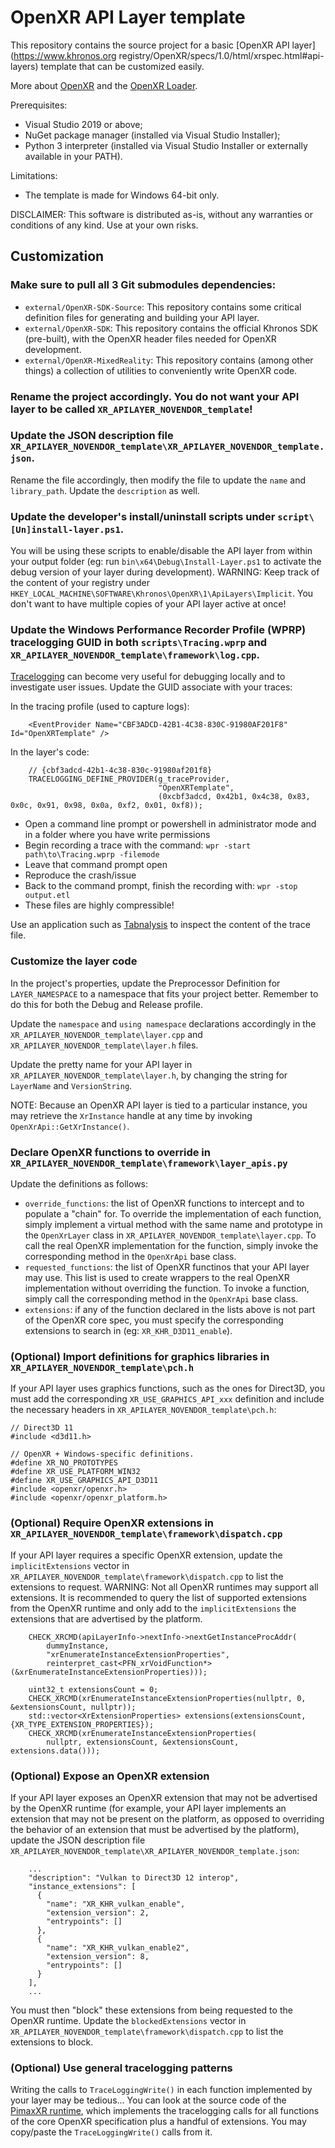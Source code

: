 # OpenXR API Layer template

This repository contains the source project for a basic [OpenXR API layer](https://www.khronos.org registry/OpenXR/specs/1.0/html/xrspec.html#api-layers) template that can be customized easily.

More about [OpenXR](https://www.khronos.org/registry/OpenXR/specs/1.0/html/xrspec.html) and the [OpenXR Loader](https://www.khronos.org/registry/OpenXR/specs/1.0/loader.html).

Prerequisites:

- Visual Studio 2019 or above;
- NuGet package manager (installed via Visual Studio Installer);
- Python 3 interpreter (installed via Visual Studio Installer or externally available in your PATH).

Limitations:

- The template is made for Windows 64-bit only.

DISCLAIMER: This software is distributed as-is, without any warranties or conditions of any kind. Use at your own risks.

## Customization

### Make sure to pull all 3 Git submodules dependencies:

- `external/OpenXR-SDK-Source`: This repository contains some critical definition files for generating and building your API layer.
- `external/OpenXR-SDK`: This repository contains the official Khronos SDK (pre-built), with the OpenXR header files needed for OpenXR development.
- `external/OpenXR-MixedReality`: This repository contains (among other things) a collection of utilities to conveniently write OpenXR code.

### Rename the project accordingly. You do not want your API layer to be called `XR_APILAYER_NOVENDOR_template`!

### Update the JSON description file `XR_APILAYER_NOVENDOR_template\XR_APILAYER_NOVENDOR_template.json`.

Rename the file accordingly, then modify the file to update the `name` and `library_path`. Update the `description` as well.

### Update the developer's install/uninstall scripts under `script\[Un]install-layer.ps1`.

You will be using these scripts to enable/disable the API layer from within your output folder (eg: run `bin\x64\Debug\Install-Layer.ps1` to activate the debug version of your layer during development).
WARNING: Keep track of the content of your registry under `HKEY_LOCAL_MACHINE\SOFTWARE\Khronos\OpenXR\1\ApiLayers\Implicit`. You don't want to have multiple copies of your API layer active at once!

### Update the Windows Performance Recorder Profile (WPRP) tracelogging GUID in both `scripts\Tracing.wprp` and `XR_APILAYER_NOVENDOR_template\framework\log.cpp`.

[Tracelogging](https://docs.microsoft.com/en-us/windows/win32/tracelogging/trace-logging-portal) can become very useful for debugging locally and to investigate user issues. Update the GUID associate with your traces:

In the tracing profile (used to capture logs):

```
    <EventProvider Name="CBF3ADCD-42B1-4C38-830C-91980AF201F8" Id="OpenXRTemplate" />
```

In the layer's code:

```
    // {cbf3adcd-42b1-4c38-830c-91980af201f8}
    TRACELOGGING_DEFINE_PROVIDER(g_traceProvider,
                                 "OpenXRTemplate",
                                 (0xcbf3adcd, 0x42b1, 0x4c38, 0x83, 0x0c, 0x91, 0x98, 0x0a, 0xf2, 0x01, 0xf8));
```

- Open a command line prompt or powershell in administrator mode and in a folder where you have write permissions
- Begin recording a trace with the command: `wpr -start path\to\Tracing.wprp -filemode`
- Leave that command prompt open
- Reproduce the crash/issue
- Back to the command prompt, finish the recording with: `wpr -stop output.etl`
- These files are highly compressible!

Use an application such as [Tabnalysis](https://apps.microsoft.com/store/detail/tabnalysis/9NQLK2M4RP4J?hl=en-id&gl=ID) to inspect the content of the trace file.

### Customize the layer code

In the project's properties, update the Preprocessor Definition for `LAYER_NAMESPACE` to a namespace that fits your project better. Remember to do this for both the Debug and Release profile.

Update the `namespace` and `using namespace` declarations accordingly in the `XR_APILAYER_NOVENDOR_template\layer.cpp` and `XR_APILAYER_NOVENDOR_template\layer.h` files.

Update the pretty name for your API layer in `XR_APILAYER_NOVENDOR_template\layer.h`, by changing the string for `LayerName` and `VersionString`.

NOTE: Because an OpenXR API layer is tied to a particular instance, you may retrieve the `XrInstance` handle at any time by invoking `OpenXrApi::GetXrInstance()`.

### Declare OpenXR functions to override in `XR_APILAYER_NOVENDOR_template\framework\layer_apis.py`

Update the definitions as follows:

- `override_functions`: the list of OpenXR functions to intercept and to populate a "chain" for. To override the implementation of each function, simply implement a virtual method with the same name and prototype in the `OpenXrLayer` class in `XR_APILAYER_NOVENDOR_template\layer.cpp`. To call the real OpenXR implementation for the function, simply invoke the corresponding method in the `OpenXrApi` base class.
- `requested_functions`: the list of OpenXR functinos that your API layer may use. This list is used to create wrappers to the real OpenXR implementation without overriding the function. To invoke a function, simply call the corresponding method in the `OpenXrApi` base class.
- `extensions`: if any of the function declared in the lists above is not part of the OpenXR core spec, you must specify the corresponding extensions to search in (eg: `XR_KHR_D3D11_enable`).

### (Optional) Import definitions for graphics libraries in `XR_APILAYER_NOVENDOR_template\pch.h`

If your API layer uses graphics functions, such as the ones for Direct3D, you must add the corresponding `XR_USE_GRAPHICS_API_xxx` definition and include the necessary headers in `XR_APILAYER_NOVENDOR_template\pch.h`:

```
// Direct3D 11
#include <d3d11.h>

// OpenXR + Windows-specific definitions.
#define XR_NO_PROTOTYPES
#define XR_USE_PLATFORM_WIN32
#define XR_USE_GRAPHICS_API_D3D11
#include <openxr/openxr.h>
#include <openxr/openxr_platform.h>
```

### (Optional) Require OpenXR extensions in `XR_APILAYER_NOVENDOR_template\framework\dispatch.cpp`

If your API layer requires a specific OpenXR extension, update the `implicitExtensions` vector in `XR_APILAYER_NOVENDOR_template\framework\dispatch.cpp` to list the extensions to request.
WARNING: Not all OpenXR runtimes may support all extensions. It is recommended to query the list of supported extensions from the OpenXR runtime and only add to the `implicitExtensions` the extensions that are advertised by the platform.

```
    CHECK_XRCMD(apiLayerInfo->nextInfo->nextGetInstanceProcAddr(
        dummyInstance,
        "xrEnumerateInstanceExtensionProperties",
        reinterpret_cast<PFN_xrVoidFunction*>(&xrEnumerateInstanceExtensionProperties)));

    uint32_t extensionsCount = 0;
    CHECK_XRCMD(xrEnumerateInstanceExtensionProperties(nullptr, 0, &extensionsCount, nullptr));
    std::vector<XrExtensionProperties> extensions(extensionsCount, {XR_TYPE_EXTENSION_PROPERTIES});
    CHECK_XRCMD(xrEnumerateInstanceExtensionProperties(
        nullptr, extensionsCount, &extensionsCount, extensions.data()));
```

### (Optional) Expose an OpenXR extension

If your API layer exposes an OpenXR extension that may not be advertised by the OpenXR runtime (for example, your API layer implements an extension that may not be present on the platform, as opposed to overriding the behavior of an extension that must be advertised by the platform), update the JSON description file `XR_APILAYER_NOVENDOR_template\XR_APILAYER_NOVENDOR_template.json`:

```
    ...
    "description": "Vulkan to Direct3D 12 interop",
    "instance_extensions": [
      {
        "name": "XR_KHR_vulkan_enable",
        "extension_version": 2,
        "entrypoints": []
      },
      {
        "name": "XR_KHR_vulkan_enable2",
        "extension_version": 8,
        "entrypoints": []
      }
    ],
    ...
```

You must then "block" these extensions from being requested to the OpenXR runtime. Update the `blockedExtensions` vector in `XR_APILAYER_NOVENDOR_template\framework\dispatch.cpp` to list the extensions to block.

### (Optional) Use general tracelogging patterns

Writing the calls to `TraceLoggingWrite()` in each function implemented by your layer may be tedious... You can look at the source code of the [PimaxXR runtime](https://github.com/mbucchia/Pimax-OpenXR/tree/main/pimax-openxr), which implements the tracelogging calls for all functions of the core OpenXR specification plus a handful of extensions. You may copy/paste the `TraceLoggingWrite()` calls from it.
